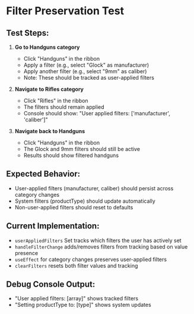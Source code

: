 # Filter Preservation Test

## Test Steps:

1. **Go to Handguns category**
   - Click "Handguns" in the ribbon
   - Apply a filter (e.g., select "Glock" as manufacturer)
   - Apply another filter (e.g., select "9mm" as caliber)
   - Note: These should be tracked as user-applied filters

2. **Navigate to Rifles category**
   - Click "Rifles" in the ribbon
   - The filters should remain applied
   - Console should show: "User applied filters: ['manufacturer', 'caliber']"

3. **Navigate back to Handguns**
   - Click "Handguns" in the ribbon
   - The Glock and 9mm filters should still be active
   - Results should show filtered handguns

## Expected Behavior:
- User-applied filters (manufacturer, caliber) should persist across category changes
- System filters (productType) should update automatically
- Non-user-applied filters should reset to defaults

## Current Implementation:
- `userAppliedFilters` Set tracks which filters the user has actively set
- `handleFilterChange` adds/removes filters from tracking based on value presence
- `useEffect` for category changes preserves user-applied filters
- `clearFilters` resets both filter values and tracking

## Debug Console Output:
- "User applied filters: [array]" shows tracked filters
- "Setting productType to: [type]" shows system updates